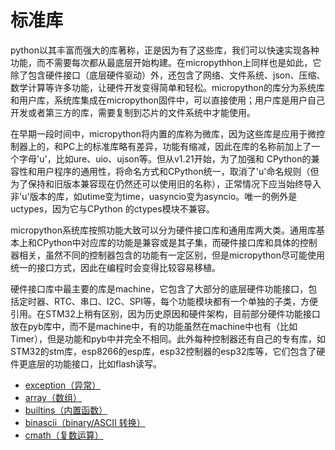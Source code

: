 # 标准库

python以其丰富而强大的库著称，正是因为有了这些库，我们可以快速实现各种功能，而不需要每次都从最底层开始构建。在micropythhon上同样也是如此，它除了包含硬件接口（底层硬件驱动）外，还包含了网络、文件系统、json、压缩、数学计算等许多功能，让硬件开发变得简单和轻松。micropython的库分为系统库和用户库，系统库集成在micropython固件中，可以直接使用；用户库是用户自己开发或者第三方的库，需要复制到芯片的文件系统中才能使用。

在早期一段时间中，micropython将内置的库称为微库，因为这些库是应用于微控制器上的，和PC上的标准库略有差异，功能有缩减，因此在库的名称前加上了一个字母'u'，比如ure、uio、ujson等。但从v1.21开始，为了加强和 CPython的兼容性和用户程序的通用性，将命名方式和CPython统一，取消了'u'命名规则（但为了保持和旧版本兼容现在仍然还可以使用旧的名称），正常情况下应当始终导入非'u'版本的库，如utime变为time，uasyncio变为asyncio。唯一的例外是uctypes，因为它与CPython
的ctypes模块不兼容。

micropython系统库按照功能大致可以分为硬件接口库和通用库两大类。通用库基本上和CPython中对应库的功能是兼容或是其子集，而硬件接口库和具体的控制器相关，虽然不同的控制器包含的功能有一定区别，但是micropython尽可能使用统一的接口方式，因此在编程时会变得比较容易移植。

硬件接口库中最主要的库是machine，它包含了大部分的底层硬件功能接口，包括定时器、RTC、串口、I2C、SPI等，每个功能模块都有一个单独的子类，方便引用。在STM32上稍有区别，因为历史原因和硬件架构，目前部分硬件功能接口放在pyb库中，而不是machine中，有的功能虽然在machine中也有（比如Timer），但是功能和pyb中并完全不相同。此外每种控制器还有自己的专有库，如STM32的stm库，esp8266的esp库，esp32控制器的esp32库等，它们包含了硬件更底层的功能接口，比如flash读写。

- [exception（异常）](exception（异常）/readme.md)
- [array（数组）](array（数组）/readme.md)
- [builtins（内置函数）](builtins（内置函数）/readme.md)
- [binascii（binary/ASCII 转换）](binascii/readme.md)
- [cmath（复数运算）](cmath（复数运算）/readme.md)
